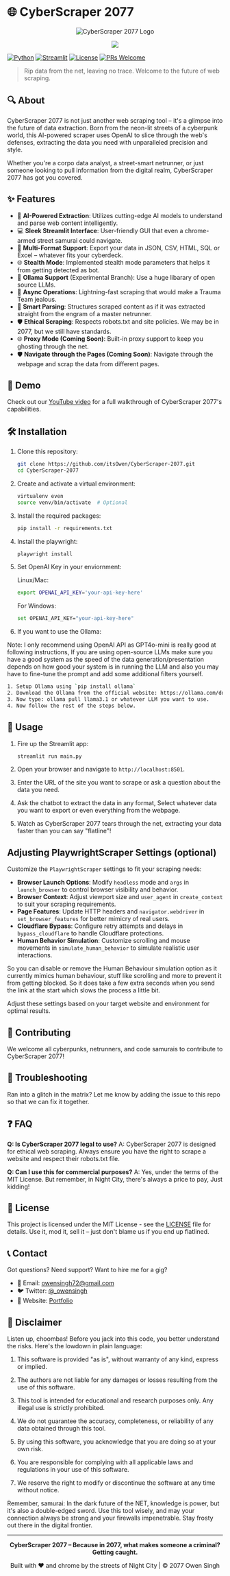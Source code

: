 # 🌐 CyberScraper 2077

<p align="center">
  <img src="https://i.postimg.cc/j5b7QSzg/scraper.png" alt="CyberScraper 2077 Logo">
</p>

<p align="center">
  <img src="https://i.postimg.cc/xChxGLcL/Cyber-Scraper.jpg">
</p>

[![Python](https://img.shields.io/badge/Python-blue)](https://www.python.org/downloads/)
[![Streamlit](https://img.shields.io/badge/Streamlit-FF4B4B)](https://streamlit.io/)
[![License](https://img.shields.io/badge/License-MIT-green.svg)](https://opensource.org/licenses/MIT)
[![PRs Welcome](https://img.shields.io/badge/PRs-welcome-brightgreen.svg)](http://makeapullrequest.com)

> Rip data from the net, leaving no trace. Welcome to the future of web scraping.

## 🔍 About

CyberScraper 2077 is not just another web scraping tool – it's a glimpse into the future of data extraction. Born from the neon-lit streets of a cyberpunk world, this AI-powered scraper uses OpenAI to slice through the web's defenses, extracting the data you need with unparalleled precision and style.

Whether you're a corpo data analyst, a street-smart netrunner, or just someone looking to pull information from the digital realm, CyberScraper 2077 has got you covered.

## ✨ Features

- 🤖 **AI-Powered Extraction**: Utilizes cutting-edge AI models to understand and parse web content intelligently.
- 💻 **Sleek Streamlit Interface**: User-friendly GUI that even a chrome-armed street samurai could navigate.
- 🔄 **Multi-Format Support**: Export your data in JSON, CSV, HTML, SQL or Excel – whatever fits your cyberdeck.
- 🌐 **Stealth Mode**: Implemented stealth mode parameters that helps it from getting detected as bot.
- 🤖 **Ollama Support** (Experimental Branch): Use a huge libarary of open source LLMs.
- 🚀 **Async Operations**: Lightning-fast scraping that would make a Trauma Team jealous.
- 🧠 **Smart Parsing**: Structures scraped content as if it was extracted straight from the engram of a master netrunner.
- 🛡️ **Ethical Scraping**: Respects robots.txt and site policies. We may be in 2077, but we still have standards.
- 🌐 **Proxy Mode (Coming Soon)**: Built-in proxy support to keep you ghosting through the net.
- 🛡️ **Navigate through the Pages (Coming Soon)**: Navigate through the webpage and scrap the data from different pages. 

## 🎥 Demo

Check out our [YouTube video](https://www.youtube.com/watch?v=iATSd5Ijl4M) for a full walkthrough of CyberScraper 2077's capabilities.

## 🛠 Installation

1. Clone this repository:
   ```bash
   git clone https://github.com/itsOwen/CyberScraper-2077.git
   cd CyberScraper-2077
   ```

2. Create and activate a virtual environment:
   ```bash
   virtualenv even
   source venv/bin/activate  # Optional
   ```

3. Install the required packages:
   ```bash
   pip install -r requirements.txt
   ```

4. Install the playwright:
   ```bash
   playwright install
   ```

5. Set OpenAI Key in your enviornment:

   Linux/Mac:
   ```bash
   export OPENAI_API_KEY='your-api-key-here'
   ```
   For Windows:
   ```bash
   set OPENAI_API_KEY="your-api-key-here"
   ```
6. If you want to use the Ollama:

Note: I only recommend using OpenAI API as GPT4o-mini is really good at following instructions, If you are using open-source LLMs make sure you have a good system as the speed of the data generation/presentation depends on how good your system is in running the LLM and also you may have to fine-tune the prompt and add some additional filters yourself.
   ```bash
   1. Setup Ollama using `pip install ollama`
   2. Download the Ollama from the official website: https://ollama.com/download
   3. Now type: ollama pull llama3.1 or whatever LLM you want to use.
   4. Now follow the rest of the steps below.
   ```

## 🚀 Usage

1. Fire up the Streamlit app:
   ```bash
   streamlit run main.py
   ```

2. Open your browser and navigate to `http://localhost:8501`.

3. Enter the URL of the site you want to scrape or ask a question about the data you need.

4. Ask the chatbot to extract the data in any format, Select whatever data you want to export or even everything from the webpage.

4. Watch as CyberScraper 2077 tears through the net, extracting your data faster than you can say "flatline"!

## Adjusting PlaywrightScraper Settings (optional)

Customize the `PlaywrightScraper` settings to fit your scraping needs:

- **Browser Launch Options**: Modify `headless` mode and `args` in `launch_browser` to control browser visibility and behavior.
- **Browser Context**: Adjust viewport size and `user_agent` in `create_context` to suit your scraping requirements.
- **Page Features**: Update HTTP headers and `navigator.webdriver` in `set_browser_features` for better mimicry of real users.
- **Cloudflare Bypass**: Configure retry attempts and delays in `bypass_cloudflare` to handle Cloudflare protections.
- **Human Behavior Simulation**: Customize scrolling and mouse movements in `simulate_human_behavior` to simulate realistic user interactions.

So you can disable or remove the Human Behaviour simulation option as it currently mimics human behaviour, stuff like scrolling and more to prevent it from getting blocked. So it does take a few extra seconds when you send the link at the start which slows the process a little bit.

Adjust these settings based on your target website and environment for optimal results.

## 🤝 Contributing

We welcome all cyberpunks, netrunners, and code samurais to contribute to CyberScraper 2077!

## 🔧 Troubleshooting

Ran into a glitch in the matrix? Let me know by adding the issue to this repo so that we can fix it together.

## ❓ FAQ

**Q: Is CyberScraper 2077 legal to use?**
A: CyberScraper 2077 is designed for ethical web scraping. Always ensure you have the right to scrape a website and respect their robots.txt file.

**Q: Can I use this for commercial purposes?**
A: Yes, under the terms of the MIT License. But remember, in Night City, there's always a price to pay, Just kidding!

## 📄 License

This project is licensed under the MIT License - see the [LICENSE](LICENSE) file for details. Use it, mod it, sell it – just don't blame us if you end up flatlined.

## 📞 Contact

Got questions? Need support? Want to hire me for a gig?

- 📧 Email: owensingh72@gmail.com
- 🐦 Twitter: [@_owensingh](https://x.com/_owensingh)
- 💬 Website: [Portfolio](https://www.owensingh.com)

## 🚨 Disclaimer

Listen up, choombas! Before you jack into this code, you better understand the risks. Here's the lowdown in plain language:

1. This software is provided "as is", without warranty of any kind, express or implied.

2. The authors are not liable for any damages or losses resulting from the use of this software.

3. This tool is intended for educational and research purposes only. Any illegal use is strictly prohibited.

4. We do not guarantee the accuracy, completeness, or reliability of any data obtained through this tool.

5. By using this software, you acknowledge that you are doing so at your own risk.

6. You are responsible for complying with all applicable laws and regulations in your use of this software.

7. We reserve the right to modify or discontinue the software at any time without notice.

Remember, samurai: In the dark future of the NET, knowledge is power, but it's also a double-edged sword. Use this tool wisely, and may your connection always be strong and your firewalls impenetrable. Stay frosty out there in the digital frontier.

---

<p align="center">
  <strong>CyberScraper 2077 – Because in 2077, what makes someone a criminal? Getting caught.</strong>
</p>

<p align="center">
  Built with ❤️ and chrome by the streets of Night City | © 2077 Owen Singh
</p>
